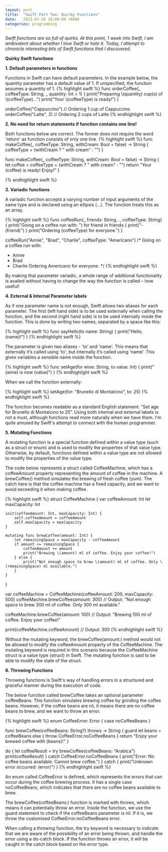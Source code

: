 ```yaml
---
layout: post
title:  "Swift Part Two: Quirky Functions"
date:   2023-07-20 10:00:00 +0800
categories: programming
---
```

<p><i>
Swift functions are so full of quirks. At this point, 1 week into Swift, I am ambivalent about whether I love Swift or hate it. Today, I attempt to chronicle interesting bits of Swift functions that I discovered.
</i></p>

<p><b>Quirky Swift functions</b></p>
<p><b>1. Default parameters in functions</b></p>
Functions in Swift can have default parameters. In the example below, the quantity parameter has a default value of 1. If unspecified, the function assumes a quantity of 1.
{% highlight swift %}
func orderCoffee(_ coffeeType: String, _ quantity: Int = 1) {
    print("Preparing \(quantity) cup(s) of \(coffeeType)...")
    print("Your \(coffeeType) is ready!")
}

orderCoffee("Cappuccino") // Ordering 1 cup of Cappuccino
orderCoffee("Latte", 2) // Ordering 2 cups of Latte
{% endhighlight swift %}

<p><b>2. No need for return statements if function contains one line!</b></p>
Both functions below are correct. The former does not require the word 'return' as function consists of only one line.
{% highlight swift %}
func makeCoffee(_ coffeeType: String, withCream: Bool = false) -> String {
    coffeeType + (withCream ? " with cream" : "")
}

func makeCoffee(_ coffeeType: String, withCream: Bool = false) -> String {
    let coffee = coffeeType + (withCream ? " with cream" : "")
    return "Your \(coffee) is ready! Enjoy!"
}

{% endhighlight swift %}

<p><b>3. Variadic functions</b></p>
A variadic function accepts a varying number of input arguments of the same type and is declared using an ellipsis (...). The function treats this as an array.

{% highlight swift %}
func coffeeRun(_ friends: String..., coffeeType: String) {
    print("Going on a coffee run with: ")
    for friend in friends {
        print("- \(friend)")
    }
    print("Ordering \(coffeeType) for everyone.")
}

coffeeRun("Annie", "Brad", "Charlie", coffeeType: "Americano")
/* 
Going on a coffee run with:
- Annie
- Brad
- Charlie
Ordering Americano for everyone. 
*/
{% endhighlight swift %}

By making that parameter variadic, a whole range of additional functionality is availed without having to change the way the function is called – how useful!

<p><b>4. External & Internal Parameter labels</b></p>
As if one parameter name is not enough, Swift allows two aliases for each parameter. The first (left hand side) is to be used externally when calling the function, and the second (right hand side) is to be used internally inside the function. This is done by writing two names, separated by a space like this:

{% highlight swift %}
func sayHello(to name: String) {
    print("Hello, \(name)!")
}
{% endhighlight swift %}

The parameter is given two aliases - 'to' and 'name'. This means that externally it’s called using 'to', but internally it’s called using 'name'. This gives variables a sensible name inside the function.

{% highlight swift %}
func setAge(for wine: String, to value: Int) {
    print("\(wine) is now \(value)")
}
{% endhighlight swift %}

When we call the function externally: 

{% highlight swift %}
setAge(for: "Brunello di Montalcino", to: 25)
{% endhighlight swift %}

The function becomes readable as a standard English statement: “Set age for Brunello di Montalcino to 25”. Using both internal and external labels is not a must, although functions read more naturally when we have them. I'm quite amused by Swift's attempt to connect with the human programmer.

<p><b>5. Mutating Functions</b></p>
A mutating function is a special function defined within a value type (such as a struct or enum) and is used to modify the properties of that value type. Otherwise, by default, functions defined within a value type are not allowed to modify the properties of the value type.

The code below represents a struct called CoffeeMachine, which has a coffeeAmount property representing the amount of coffee in the machine. A brewCoffee() method simulates the brewing of fresh coffee (yum). The catch here is that the coffee machine has a fixed capacity, and we want to avoid exceeding it when making coffee.

{% highlight swift %}
struct CoffeeMachine {
    var coffeeAmount: Int
    let maxCapacity: Int

    init(coffeeAmount: Int, maxCapacity: Int) {
        self.coffeeAmount = coffeeAmount
        self.maxCapacity = maxCapacity
    }

    mutating func brewCoffee(amount: Int) {
        let remainingSpace = maxCapacity - coffeeAmount
        if amount <= remainingSpace {
            coffeeAmount += amount
            print("Brewing \(amount) ml of coffee. Enjoy your coffee!")
        } else {
            print("Not enough space to brew \(amount) ml of coffee. Only \(remainingSpace) ml available.")
        }
    }
}

var coffeeMachine = CoffeeMachine(coffeeAmount: 200, maxCapacity: 500)
coffeeMachine.brewCoffee(amount: 300)
// Output: "Not enough space to brew 300 ml of coffee. Only 300 ml available."

coffeeMachine.brewCoffee(amount: 100)
// Output: "Brewing 100 ml of coffee. Enjoy your coffee!"

print(coffeeMachine.coffeeAmount)
// Output: 300
{% endhighlight swift %}

Without the mutating keyword, the brewCoffee(amount:) method would not be allowed to modify the coffeeAmount property of the CoffeeMachine. The mutating keyword is required in this scenario because the CoffeeMachine struct is a value type (struct) in Swift. The mutating function is said to be able to modify the state of the struct.

<p><b>6. Throwing Functions</b></p>
Throwing functions is Swift's way of handling errors in a structured and graceful manner during the execution of code.

The below function called brewCoffee takes an optional parameter coffeeBeans. This function simulates brewing coffee by grinding the coffee beans. However, if the coffee beans are nil, it means there are no coffee beans to brew, and we want to throw an error.

{% highlight swift %}
enum CoffeeError: Error {
    case noCoffeeBeans
}

func brewCoffee(coffeeBeans: String?) throws -> String {
    guard let beans = coffeeBeans else {
        throw CoffeeError.noCoffeeBeans
    }
    return "Enjoy your brewed coffee with \(beans)!"
}

do {
    let coffeeResult = try brewCoffee(coffeeBeans: "Arabica")
    print(coffeeResult)
} catch CoffeeError.noCoffeeBeans {
    print("Error: No coffee beans available. Cannot brew coffee.")
} catch {
    print("Unknown error occurred: \(error)")
}
{% endhighlight swift %}

An enum called CoffeeError is defined, which represents the errors that can occur during the coffee brewing process. It has a single case noCoffeeBeans, which indicates that there are no coffee beans available to brew.

The brewCoffee(coffeeBeans:) function is marked with throws, which means it can potentially throw an error. Inside the function, we use the guard statement to check if the coffeeBeans parameter is nil. If it is, we throw the customised CoffeeError.noCoffeeBeans error.

When calling a throwing function, the try keyword is necessary to indicate that we are aware of the possibility of an error being thrown, and handle the error using a do-catch block. If the function throws an error, it will be caught in the catch block based on the error type. 
